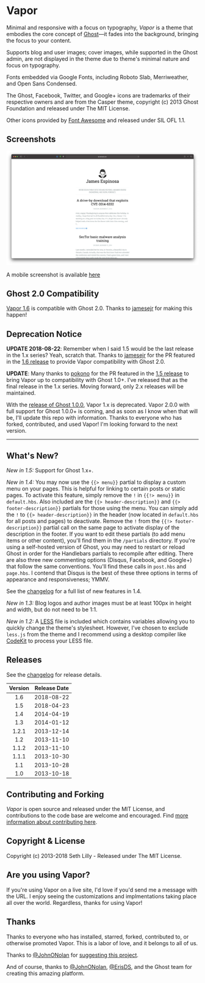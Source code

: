 # Vapor

Minimal and responsive with a focus on typography, *Vapor* is a theme that embodies the core concept of [Ghost](http://ghost.org/)&mdash;it fades into the background, bringing the focus to your content.

Supports blog and user images; cover images, while supported in the Ghost admin, are not displayed in the theme due to theme's minimal nature and focus on typography.

Fonts embedded via Google Fonts, including Roboto Slab, Merriweather, and Open Sans Condensed.

The Ghost, Facebook, Twitter, and Google+ icons are trademarks of their respective owners and are from the Casper theme, copyright (c) 2013 Ghost Foundation and released under The MIT License.

Other icons provided by [Font Awesome](https://github.com/FortAwesome/Font-Awesome) and released under SIL OFL 1.1.

## Screenshots

![](https://github.com/jamesejr/vapor/blob/master/screenshots/screenshot-desktop.png?raw=true)

A mobile screenshot is available [here](https://github.com/jamesejr/vapor/blob/master/screenshots/screenshot-mobile.png)

## Ghost 2.0 Compatibility

[Vapor 1.6](https://github.com/sethlilly/Vapor/releases/tag/v1.6.0) is compatible with Ghost 2.0. Thanks to [jamesejr](https://github.com/jamesejr) for making this happen!

## Deprecation Notice

**UPDATE 2018-08-22**: Remember when I said 1.5 would be the last release in the 1.x series? Yeah, scratch that. Thanks to [jamesejr](https://github.com/jamesejr) for the PR featured in the [1.6 release](https://github.com/sethlilly/Vapor/releases/tag/v1.6.0) to provide Vapor compatibility with Ghost 2.0.

**UPDATE**: Many thanks to [pokono](https://github.com/pokono) for the PR featured in the [1.5 release](https://github.com/sethlilly/Vapor/tree/v1.5.0) to bring Vapor up to compatibility with Ghost 1.0+. I’ve released that as the final release in the 1.x series. Moving forward, only 2.x releases will be maintained.

With the [release of Ghost 1.0.0](https://blog.ghost.org/1-0/), Vapor 1.x is deprecated. Vapor 2.0.0 with full support for Ghost 1.0.0+ is coming, and as soon as I know when that will be, I'll update this repo with information. Thanks to everyone who has forked, contributed, and used Vapor! I'm looking forward to the next version.

___

## What's New?

*New in 1.5:* Support for Ghost 1.x+.

*New in 1.4:* You may now use the `{{> menu}}` partial to display a custom menu on your pages. This is helpful for linking to certain posts or static pages. To activate this feature, simply remove the `!` in `{{!> menu}}` in `default.hbs`. Also included are the `{{> header-description}}` and `{{> footer-description}}` partials for those using the menu. You can simply add the `!` to `{{> header-description}}` in the header (now located in `default.hbs` for all posts and pages) to deactivate. Remove the `!` from the `{{!> footer-description}}` partial call on the same page to activate display of the description in the footer. If you want to edit these partials (to add menu items or other content), you'll find them in the `/partials` directory. If you're using a self-hosted version of Ghost, you may need to restart or reload Ghost in order for the Handlebars partials to recompile after editing. There are also three new commenting options (Disqus, Facebook, and Google+) that follow the same conventions. You'll find these calls in `post.hbs` and `page.hbs`. I contend that Disqus is the best of these three options in terms of appearance and responsiveness; YMMV.

See the [changelog](CHANGELOG.md) for a full list of new features in 1.4.

*New in 1.3:* Blog logos and author images must be at least 100px in height and width, but do not need to be 1:1.

*New in 1.2:* A [LESS](http://lesscss.org) file is included which contains variables allowing you to quickly change the theme's stylesheet. However, I've chosen to exclude `less.js` from the theme and I recommend using a desktop compiler like [CodeKit](https://incident57.com/codekit/) to process your LESS file.

## Releases

See the [changelog](CHANGELOG.md) for release details.

| Version | Release Date |
| :-----: | :----------: |
| 1.6 | 2018-08-22 |
| 1.5 | 2018-04-23 |
| 1.4 | 2014-04-19 |
| 1.3 | 2014-01-12 |
| 1.2.1 | 2013-12-14 |
| 1.2 | 2013-11-10 |
| 1.1.2 | 2013-11-10 |
| 1.1.1 | 2013-10-30 |
| 1.1 | 2013-10-28 |
| 1.0 | 2013-10-18 |

## Contributing and Forking

*Vapor* is open source and released under the MIT License, and contributions to the code base are welcome and encouraged. Find [more information about contributing here](CONTRIBUTING.md).

## Copyright & License

Copyright (c) 2013-2018 Seth Lilly - Released under The MIT License.

## Are you using Vapor?

If you're using Vapor on a live site, I'd love if you'd send me a message with the URL. I enjoy seeing the customizations and implmentations taking place all over the world. Regardless, thanks for using Vapor!

## Thanks

Thanks to everyone who has installed, starred, forked, contributed to, or otherwise promoted Vapor. This is a labor of love, and it belongs to all of us.

Thanks to [@JohnONolan](http://twitter.com/JohnONolan) for [suggesting this project](https://alpha.app.net/johnonolan/post/9574144).

And of course, thanks to [@JohnONolan](http://twitter.com/JohnONolan), [@ErisDS](http://twitter.com/ErisDS), and the Ghost team for creating this amazing platform.
